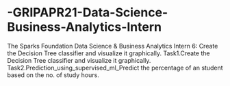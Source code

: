 # -GRIPAPR21-Data-Science-Business-Analytics-Intern
The Sparks Foundation Data Science &amp; Business Analytics Intern 6: Create the Decision Tree classifier and visualize it graphically.
Task1.Create the Decision Tree classifier and visualize it graphically.
Task2.Prediction_using_supervised_ml_Predict the percentage of an student based on the no. of study hours.
